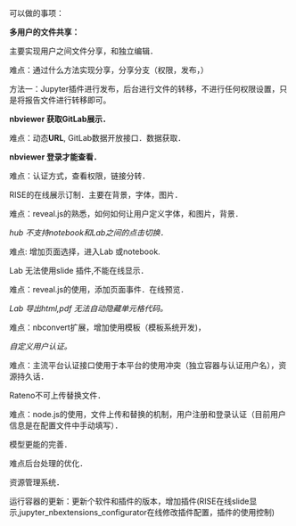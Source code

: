 可以做的事项：

**多用户的文件共享：**

主要实现用户之间文件分享，和独立编辑．

难点：通过什么方法实现分享，分享分支（权限，发布，）

方法一：Jupyter插件进行发布，后台进行文件的转移，不进行任何权限设置，只是将报告文件进行转移即可。





**nbviewer 获取GitLab展示．**

难点：动态**URL**, GitLab数据开放接口．数据获取．



**nbviewer 登录才能查看．**

难点：认证方式，查看权限，链接分转．



RISE的在线展示订制．主要在背景，字体，图片．

难点：reveal.js的熟悉，如何如何让用户定义字体，和图片，背景．



*hub 不支持notebook和Lab之间的点击切换．*

难点: 增加页面选择，进入Lab 或notebook.



 Lab 无法使用slide 插件,不能在线显示．

难点：reveal.js的使用，添加页面事件．在线预览．



*Lab 导出html,pdf 无法自动隐藏单元格代码。*

难点：nbconvert扩展，增加使用模板（模板系统开发)，



*自定义用户认证。*

难点：主流平台认证接口使用于本平台的使用冲突（独立容器与认证用户名），资源持久话．



Rateno不可上传替换文件．

难点：node.js的使用，文件上传和替换的机制，用户注册和登录认证（目前用户信息是在配置文件中手动填写）．



模型更能的完善．

难点后台处理的优化．

资源管理系统．



运行容器的更新：更新个软件和插件的版本，增加插件(RISE在线slide显示,jupyter_nbextensions_configurator在线修改插件配置，插件的使用控制)